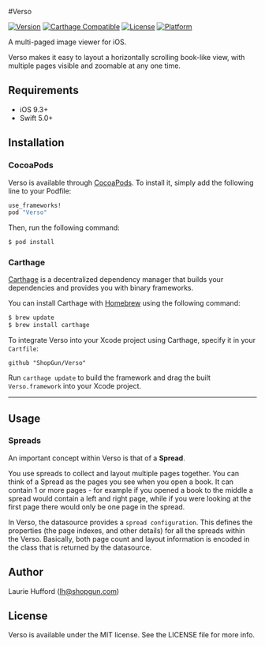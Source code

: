 #Verso

[![Version](https://img.shields.io/cocoapods/v/Verso.svg?style=flat)](http://cocoapods.org/pods/Verso)
[![Carthage Compatible](https://img.shields.io/badge/Carthage-compatible-4BC51D.svg?style=flat)](https://github.com/Carthage/Carthage)
[![License](https://img.shields.io/cocoapods/l/Verso.svg?style=flat)](http://cocoapods.org/pods/Verso)
[![Platform](https://img.shields.io/cocoapods/p/Verso.svg?style=flat)](http://cocoapods.org/pods/Verso)

A multi-paged image viewer for iOS. 

Verso makes it easy to layout a horizontally scrolling book-like view, with multiple pages visible and zoomable at any one time.

## Requirements

- iOS 9.3+
- Swift 5.0+

## Installation

### CocoaPods
Verso is available through [CocoaPods](http://cocoapods.org). To install it, simply add the following line to your Podfile:

```ruby
use_frameworks!
pod "Verso"
```

Then, run the following command:

```bash
$ pod install
```


### Carthage

[Carthage](https://github.com/Carthage/Carthage) is a decentralized dependency manager that builds your dependencies and provides you with binary frameworks.

You can install Carthage with [Homebrew](http://brew.sh/) using the following command:

```bash
$ brew update
$ brew install carthage
```

To integrate Verso into your Xcode project using Carthage, specify it in your `Cartfile`:

```ogdl
github "ShopGun/Verso"
```

Run `carthage update` to build the framework and drag the built `Verso.framework` into your Xcode project.

---

## Usage


### Spreads
An important concept within Verso is that of a **Spread**. 

You use spreads to collect and layout multiple pages together. You can think of a Spread as the pages you see when you open a book. It can contain 1 or more pages - for example if you opened a book to the middle a spread would contain a left and right page, while if you were looking at the first page there would only be one page in the spread.

In Verso, the datasource provides a `spread configuration`. This defines the properties (the page indexes, and other details) for all the spreads within the Verso. Basically, both page count and layout information is encoded in the class that is returned by the datasource.




## Author

Laurie Hufford (lh@shopgun.com)

## License

Verso is available under the MIT license. See the LICENSE file for more info.
